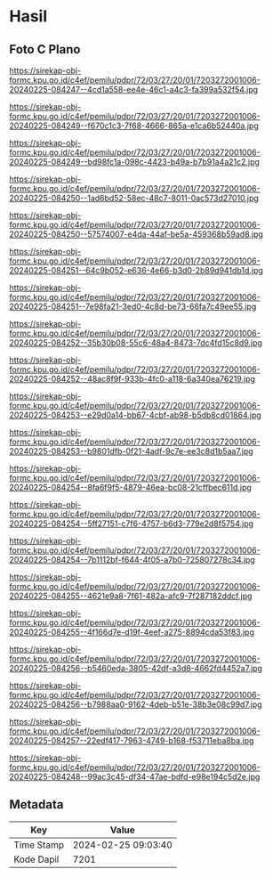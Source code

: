 # Hasil

## Foto C Plano

https://sirekap-obj-formc.kpu.go.id/c4ef/pemilu/pdpr/72/03/27/20/01/7203272001006-20240225-084247--4cd1a558-ee4e-46c1-a4c3-fa399a532f54.jpg

https://sirekap-obj-formc.kpu.go.id/c4ef/pemilu/pdpr/72/03/27/20/01/7203272001006-20240225-084249--f670c1c3-7f68-4666-865a-e1ca6b52440a.jpg

https://sirekap-obj-formc.kpu.go.id/c4ef/pemilu/pdpr/72/03/27/20/01/7203272001006-20240225-084249--bd98fc1a-098c-4423-b49a-b7b91a4a21c2.jpg

https://sirekap-obj-formc.kpu.go.id/c4ef/pemilu/pdpr/72/03/27/20/01/7203272001006-20240225-084250--1ad6bd52-58ec-48c7-8011-0ac573d27010.jpg

https://sirekap-obj-formc.kpu.go.id/c4ef/pemilu/pdpr/72/03/27/20/01/7203272001006-20240225-084250--57574007-e4da-44af-be5a-459368b59ad8.jpg

https://sirekap-obj-formc.kpu.go.id/c4ef/pemilu/pdpr/72/03/27/20/01/7203272001006-20240225-084251--64c9b052-e636-4e66-b3d0-2b89d941db1d.jpg

https://sirekap-obj-formc.kpu.go.id/c4ef/pemilu/pdpr/72/03/27/20/01/7203272001006-20240225-084251--7e98fa21-3ed0-4c8d-be73-66fa7c49ee55.jpg

https://sirekap-obj-formc.kpu.go.id/c4ef/pemilu/pdpr/72/03/27/20/01/7203272001006-20240225-084252--35b30b08-55c6-48a4-8473-7dc4fd15c8d9.jpg

https://sirekap-obj-formc.kpu.go.id/c4ef/pemilu/pdpr/72/03/27/20/01/7203272001006-20240225-084252--48ac8f9f-933b-4fc0-a118-6a340ea76219.jpg

https://sirekap-obj-formc.kpu.go.id/c4ef/pemilu/pdpr/72/03/27/20/01/7203272001006-20240225-084253--e29d0a14-bb67-4cbf-ab98-b5db8cd01864.jpg

https://sirekap-obj-formc.kpu.go.id/c4ef/pemilu/pdpr/72/03/27/20/01/7203272001006-20240225-084253--b9801dfb-0f21-4adf-9c7e-ee3c8d1b5aa7.jpg

https://sirekap-obj-formc.kpu.go.id/c4ef/pemilu/pdpr/72/03/27/20/01/7203272001006-20240225-084254--8fa6f9f5-4879-46ea-bc08-21cffbec611d.jpg

https://sirekap-obj-formc.kpu.go.id/c4ef/pemilu/pdpr/72/03/27/20/01/7203272001006-20240225-084254--5ff27151-c7f6-4757-b6d3-779e2d8f5754.jpg

https://sirekap-obj-formc.kpu.go.id/c4ef/pemilu/pdpr/72/03/27/20/01/7203272001006-20240225-084254--7b1112bf-f644-4f05-a7b0-725807278c34.jpg

https://sirekap-obj-formc.kpu.go.id/c4ef/pemilu/pdpr/72/03/27/20/01/7203272001006-20240225-084255--4621e9a8-7f61-482a-afc9-7f287182ddcf.jpg

https://sirekap-obj-formc.kpu.go.id/c4ef/pemilu/pdpr/72/03/27/20/01/7203272001006-20240225-084255--4f166d7e-d19f-4eef-a275-8894cda53f83.jpg

https://sirekap-obj-formc.kpu.go.id/c4ef/pemilu/pdpr/72/03/27/20/01/7203272001006-20240225-084256--b5460eda-3805-42df-a3d8-4662fd4452a7.jpg

https://sirekap-obj-formc.kpu.go.id/c4ef/pemilu/pdpr/72/03/27/20/01/7203272001006-20240225-084256--b7988aa0-9162-4deb-b51e-38b3e08c99d7.jpg

https://sirekap-obj-formc.kpu.go.id/c4ef/pemilu/pdpr/72/03/27/20/01/7203272001006-20240225-084257--22edf417-7963-4749-b168-f53711eba8ba.jpg

https://sirekap-obj-formc.kpu.go.id/c4ef/pemilu/pdpr/72/03/27/20/01/7203272001006-20240225-084248--99ac3c45-df34-47ae-bdfd-e98e194c5d2e.jpg


## Metadata

| Key        | Value               |
| ---------- | ------------------- |
| Time Stamp | 2024-02-25 09:03:40 |
| Kode Dapil | 7201                |




